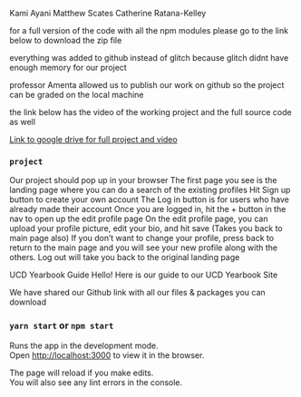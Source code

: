 Kami Ayani
Matthew Scates
Catherine Ratana-Kelley


for a full version of the code with all the npm modules please go to the link below
to download the zip file

everything was added to github instead of glitch because glitch didnt have enough memory for our project

professor Amenta allowed us to publish our work on github so the project can be graded on the local machine

the link below has the video of the working project and the full source code as well

[Link to google drive for full project and video](https://drive.google.com/drive/folders/1GPh0-80xG0R-Tq1hC4BrAC-iteVMPpRq?usp=sharing)

### `project`

Our project should pop up in your browser
The first page you see is the landing page where you can do a search of the existing profiles
Hit Sign up button to create your own account
The Log in button is for users who have already made their account
Once you are logged in, hit the + button in the nav to open up the edit profile page
On the edit profile page, you can upload your profile picture, edit your bio, and hit save (Takes you back to main page also)
If you don’t want to change your profile, press back to return to the main page and you will see your new profile along with the others.
Log out will take you back to the original landing page

UCD Yearbook Guide
Hello! Here is our guide to our UCD Yearbook Site

We have shared our Github link with all our files & packages you can download

### `yarn start` or `npm start`

Runs the app in the development mode.<br />
Open [http://localhost:3000](http://localhost:3000) to view it in the browser.

The page will reload if you make edits.<br />
You will also see any lint errors in the console.
